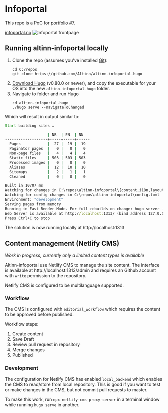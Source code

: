 # Infoportal

This repo is a PoC for [portfolio #7](https://github.com/Altinn/dig-portfolio/issues/7).

[infoportal.no](https://infoportal.no)
![Infoportal frontpage](https://user-images.githubusercontent.com/6088624/150494503-4df3e725-432c-4204-ad9d-6b23f8df5319.png "Infoportal frontpage")

## Running altinn-infoportal locally

1. Clone the repo (assumes you've installed [Git](https://git-scm.com/downloads)):
   ```shell
   cd C:/repos
   git clone https://github.com/Altinn/altinn-infoportal-hugo
   ```
2. [Download Hugo](https://github.com/gohugoio/hugo/releases) (v0.80.0 or newer), and copy the executable for your OS into the new `altinn-infoportal-hugo` folder.   
3. Navigate to folder and run Hugo
   ```shell
   cd altinn-infoportal-hugo
   ./hugo serve --navigateToChanged
   ```

Which will result in output similar to:
```cmd
Start building sites …

                   | NB  | EN  | NN   
-------------------+-----+-----+------
  Pages            |  27 |  19 |  19  
  Paginator pages  |   0 |   0 |   0  
  Non-page files   |   4 |   4 |   4  
  Static files     | 503 | 503 | 503  
  Processed images |   0 |   0 |   0  
  Aliases          |  12 |  10 |  10  
  Sitemaps         |   2 |   1 |   1  
  Cleaned          |   0 |   0 |   0  

Built in 10707 ms
Watching for changes in C:\repos\altinn-infoportal\{content,i18n,layouts,static,themes}
Watching for config changes in C:\repos\altinn-infoportal\config.toml
Environment: "development"
Serving pages from memory
Running in Fast Render Mode. For full rebuilds on change: hugo server --disableFastRender
Web Server is available at http://localhost:1313/ (bind address 127.0.0.1)
Press Ctrl+C to stop
```

The solution is now running locally at http://localhost:1313

## Content management (Netlify CMS)
*Work in progress, currently only a limited content types is available*

Altinn-infoportal use Netlify CMS to manage the site content.
The interface is available at http://localhost:1313/admin and requires an Github account with `write` permission to the repository.

Netlify CMS is configured to be multilanguage supported.

### Workflow
The CMS is configured with `editorial_workflow` which requires the content to be approved before published.

Workflow steps:
1. Create content
2. Save Draft
3. Review pull request in repository
4. Merge changes
5. Published

### Development
The configuration for Netlify CMS has enabled `local_backend` which enables the CMS to read/store from local repository.
This is good if you want to test or make changes in the CMS, but not commit pull requests to master.  

To make this work, run `npx netlify-cms-proxy-server` in a terminal window while running `hugo serve` in another.
